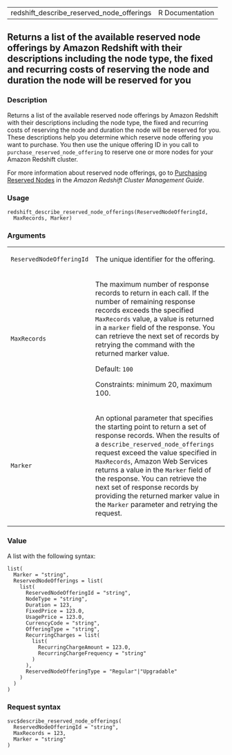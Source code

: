 <table style="width: 100%;">
<tbody>
<tr class="odd">
<td>redshift_describe_reserved_node_offerings</td>
<td style="text-align: right;">R Documentation</td>
</tr>
</tbody>
</table>

## Returns a list of the available reserved node offerings by Amazon Redshift with their descriptions including the node type, the fixed and recurring costs of reserving the node and duration the node will be reserved for you

### Description

Returns a list of the available reserved node offerings by Amazon
Redshift with their descriptions including the node type, the fixed and
recurring costs of reserving the node and duration the node will be
reserved for you. These descriptions help you determine which reserve
node offering you want to purchase. You then use the unique offering ID
in you call to `purchase_reserved_node_offering` to reserve one or more
nodes for your Amazon Redshift cluster.

For more information about reserved node offerings, go to [Purchasing
Reserved
Nodes](https://docs.aws.amazon.com/redshift/latest/mgmt/purchase-reserved-node-instance.html)
in the *Amazon Redshift Cluster Management Guide*.

### Usage

    redshift_describe_reserved_node_offerings(ReservedNodeOfferingId,
      MaxRecords, Marker)

### Arguments

<table>
<colgroup>
<col style="width: 35%" />
<col style="width: 65%" />
</colgroup>
<tbody>
<tr class="odd">
<td><code
id="redshift_describe_reserved_node_offerings_:_ReservedNodeOfferingId">ReservedNodeOfferingId</code></td>
<td><p>The unique identifier for the offering.</p></td>
</tr>
<tr class="even">
<td><code
id="redshift_describe_reserved_node_offerings_:_MaxRecords">MaxRecords</code></td>
<td><p>The maximum number of response records to return in each call. If
the number of remaining response records exceeds the specified
<code>MaxRecords</code> value, a value is returned in a
<code>marker</code> field of the response. You can retrieve the next set
of records by retrying the command with the returned marker value.</p>
<p>Default: <code>100</code></p>
<p>Constraints: minimum 20, maximum 100.</p></td>
</tr>
<tr class="odd">
<td><code
id="redshift_describe_reserved_node_offerings_:_Marker">Marker</code></td>
<td><p>An optional parameter that specifies the starting point to return
a set of response records. When the results of a
<code>describe_reserved_node_offerings</code> request exceed the value
specified in <code>MaxRecords</code>, Amazon Web Services returns a
value in the <code>Marker</code> field of the response. You can retrieve
the next set of response records by providing the returned marker value
in the <code>Marker</code> parameter and retrying the request.</p></td>
</tr>
</tbody>
</table>

### Value

A list with the following syntax:

    list(
      Marker = "string",
      ReservedNodeOfferings = list(
        list(
          ReservedNodeOfferingId = "string",
          NodeType = "string",
          Duration = 123,
          FixedPrice = 123.0,
          UsagePrice = 123.0,
          CurrencyCode = "string",
          OfferingType = "string",
          RecurringCharges = list(
            list(
              RecurringChargeAmount = 123.0,
              RecurringChargeFrequency = "string"
            )
          ),
          ReservedNodeOfferingType = "Regular"|"Upgradable"
        )
      )
    )

### Request syntax

    svc$describe_reserved_node_offerings(
      ReservedNodeOfferingId = "string",
      MaxRecords = 123,
      Marker = "string"
    )
